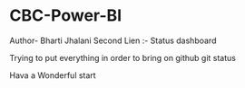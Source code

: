 # CBC-Power-BI

Author- Bharti Jhalani
Second Lien :- Status dashboard

Trying to put everything in order to bring on github
git status

Hava a Wonderful start